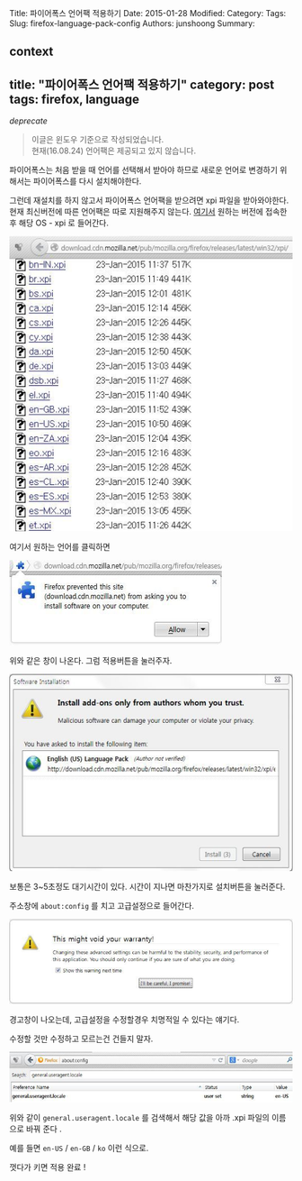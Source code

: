 Title: 파이어폭스 언어팩 적용하기
Date: 2015-01-28
Modified:
Category:
Tags:
Slug: firefox-language-pack-config
Authors: junshoong
Summary:


context
---
title: "파이어폭스 언어팩 적용하기"
category: post
tags: firefox, language
---
*deprecate*
> 이글은 윈도우 기준으로 작성되었습니다.  
> 현재(16.08.24) 언어팩은 제공되고 있지 않습니다.  

파이어폭스는 처음 받을 때 언어를 선택해서 받아야 하므로 새로운 언어로 변경하기 위해서는 파이어폭스를 다시 설치해야한다.

그런데 재설치를 하지 않고서 파이어폭스 언어팩을 받으려면 xpi 파일을 받아와야한다. 현재 최신버전에 따른 언어팩은 따로 지원해주지 않는다.
[여기서](http://download.cdn.mozilla.net/pub/mozilla.org/firefox/releases/) 원하는 버전에 접속한 후 해당 OS - xpi 로 들어간다.

![xpi 파일 리스트](/images/2015-01-28/01.jpg)

여기서 원하는 언어를 클릭하면

![적용 경고창](/images/2015-01-28/02.jpg)


위와 같은 창이 나온다. 그럼 적용버튼을 눌러주자.

![소프트웨어 설치창](/images/2015-01-28/03.jpg)

보통은 3~5초정도 대기시간이 있다. 시간이 지나면 마찬가지로 설치버튼을 눌러준다.

주소창에 `about:config` 를 치고 고급설정으로 들어간다.

![고급설정 경고화면](/images/2015-01-28/04.jpg)


경고창이 나오는데, 고급설정을 수정할경우 치명적일 수 있다는 얘기다.

수정할 것만 수정하고 모르는건 건들지 말자.

![고급설정 변경 화면](/images/2015-01-28/05.jpg)

위와 같이 `general.useragent.locale` 를 검색해서 해당 값을 아까 .xpi 파일의 이름으로 바꿔 준다 .

예를 들면 `en-US` / `en-GB` / `ko` 이런 식으로.

껏다가 키면 적용 완료 !
